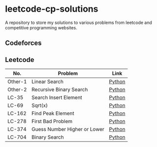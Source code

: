 # leetcode-cp-solutions
A repository to store my solutions to various problems from leetcode and competitive programming websites.

## Codeforces

## Leetcode

| No.     | Problem                      | Link                                                |
| ------- | ---------------------------- | --------------------------------------------------- |
| Other-1 | Linear Search                | [Python](./leetcode/searching/linear_search.py)     |
| Other-2 | Recursive Binary Search      | [Python](./leetcode/searching/binary_search_rec.py) |
| LC-35   | Search Insert Element        | [Python](./leetcode/LC35.py)                        |
| LC-69   | Sqrt(x)                      | [Python](./leetcode/LC69.py)                        |
| LC-162  | Find Peak Element            | [Python](./leetcode/LC162.py)                       |
| LC-278  | First Bad Problem            | [Python](./leetcode/LC278.py)                       |
| LC-374  | Guess Number Higher or Lower | [Python](./leetcode/LC374.py)                       |
| LC-704  | Binary Search                | [Python](./leetcode/LC704.py)                       |